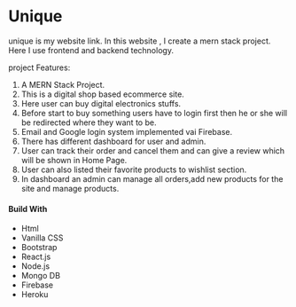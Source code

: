 <h1>Unique </h1>
unique is my website link.
In this website , I create a mern stack project.
Here I use frontend and backend technology.

project Features:
1. A MERN Stack Project.
2. This is a digital shop based ecommerce site.
3. Here user can buy digital electronics stuffs.
4. Before start to buy something users have to login first then he or she will be redirected where they want to be.
5. Email and Google login system implemented vai Firebase.
6. There has different dashboard for user and admin.
7. User can track their order and cancel them and can give a review which will be shown in Home Page.
8. User can also listed their favorite products to wishlist section.
9. In dashboard an admin can manage all orders,add new products for the site and manage products.

<h4>Build With </h4>

* Html
* Vanilla CSS
* Bootstrap
* React.js
* Node.js
* Mongo DB
* Firebase
* Heroku
